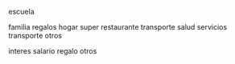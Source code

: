 escuela
<i class="fas fa-school"></i>

familia
regalos
hogar
super
restaurante
transporte
salud
servicios
transporte
otros


interes
salario
regalo
otros